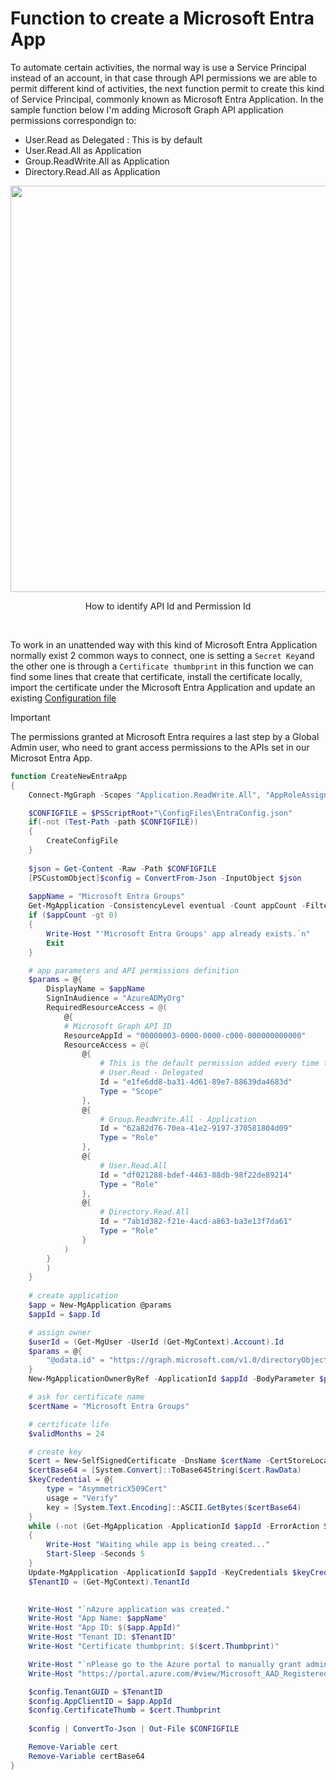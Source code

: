 # Function to create a Microsoft Entra App

To automate certain activities, the normal way is use a Service Principal instead of an account, in that case through API permissions we are able to permit different kind of activities, the next function permit to create this kind of Service Principal, commonly known as Microsoft Entra Application.
In the sample function below I'm adding Microsoft Graph API application permissions correspondign to:
- User.Read as Delegated : This is by default
- User.Read.All as Application
- Group.ReadWrite.All as Application
- Directory.Read.All as Application


<p align="center">
<img src="https://github.com/user-attachments/assets/b5ba2c8b-7d49-40bd-ab82-add5b1b5b840" width="650"></p>
<p align="center">How to identify API Id and Permission Id</p>
<br>

To work in an unattended way with this kind of Microsoft Entra Application normally exist 2 common ways to connect, one is setting a `Secret Key`and the other one is through a `Certificate thumbprint` in this function we can find some lines that create that certificate, install the certificate locally, import the certificate under the Microsoft Entra Application and update an existing [Configuration file](/CreateConfigFile.md)

> [!IMPORTANT]
> The permissions granted at Microsoft Entra requires a last step by a Global Admin user, who need to grant access permissions to the APIs set in our Microsot Entra App.

```powershell
function CreateNewEntraApp
{
    Connect-MgGraph -Scopes "Application.ReadWrite.All", "AppRoleAssignment.ReadWrite.All", "Directory.ReadWrite.All", "User.ReadWrite.All" -NoWelcome

	$CONFIGFILE = $PSScriptRoot+"\ConfigFiles\EntraConfig.json"
	if(-not (Test-Path -path $CONFIGFILE))
	{
		CreateConfigFile
	}
	
	$json = Get-Content -Raw -Path $CONFIGFILE
	[PSCustomObject]$config = ConvertFrom-Json -InputObject $json
	
    $appName = "Microsoft Entra Groups"
    Get-MgApplication -ConsistencyLevel eventual -Count appCount -Filter "startsWith(DisplayName, 'Microsoft Entra Groups')" | Out-Null
    if ($appCount -gt 0)
    {   
        Write-Host "'Microsoft Entra Groups' app already exists.`n"
		Exit
    }

    # app parameters and API permissions definition
    $params = @{
        DisplayName = $appName
        SignInAudience = "AzureADMyOrg"
        RequiredResourceAccess = @(
            @{
            # Microsoft Graph API ID
            ResourceAppId = "00000003-0000-0000-c000-000000000000"
            ResourceAccess = @(
                @{
                    # This is the default permission added every time that a MIcrosoft Entra App is created
                    # User.Read - Delegated
                    Id = "e1fe6dd8-ba31-4d61-89e7-88639da4683d"
                    Type = "Scope"
                },
                @{
                    # Group.ReadWrite.All - Application
                    Id = "62a82d76-70ea-41e2-9197-370581804d09"
                    Type = "Role"
                },
                @{
                    # User.Read.All
                    Id = "df021288-bdef-4463-88db-98f22de89214"
                    Type = "Role"
                },
                @{
                    # Directory.Read.All
                    Id = "7ab1d382-f21e-4acd-a863-ba3e13f7da61"
                    Type = "Role"
                }
            )
        }
        )
    }
	
    # create application
    $app = New-MgApplication @params
    $appId = $app.Id

    # assign owner
    $userId = (Get-MgUser -UserId (Get-MgContext).Account).Id
    $params = @{
        "@odata.id" = "https://graph.microsoft.com/v1.0/directoryObjects/$userId"
    }
    New-MgApplicationOwnerByRef -ApplicationId $appId -BodyParameter $params

    # ask for certificate name
    $certName = "Microsoft Entra Groups"

    # certificate life
    $validMonths = 24

    # create key
    $cert = New-SelfSignedCertificate -DnsName $certName -CertStoreLocation "cert:\CurrentUser\My" -NotAfter (Get-Date).AddMonths($validMonths)
    $certBase64 = [System.Convert]::ToBase64String($cert.RawData)
    $keyCredential = @{
        type = "AsymmetricX509Cert"
        usage = "Verify"
        key = [System.Text.Encoding]::ASCII.GetBytes($certBase64)
    }
    while (-not (Get-MgApplication -ApplicationId $appId -ErrorAction SilentlyContinue)) 
    {
        Write-Host "Waiting while app is being created..."
        Start-Sleep -Seconds 5
    }
    Update-MgApplication -ApplicationId $appId -KeyCredentials $keyCredential -ErrorAction Stop
	$TenantID = (Get-MgContext).TenantId
	

    Write-Host "`nAzure application was created."
    Write-Host "App Name: $appName"
    Write-Host "App ID: $($app.AppId)"
	Write-Host "Tenant ID: $TenantID"
    Write-Host "Certificate thumbprint: $($cert.Thumbprint)"

    Write-Host "`nPlease go to the Azure portal to manually grant admin consent:"
    Write-Host "https://portal.azure.com/#view/Microsoft_AAD_RegisteredApps/ApplicationMenuBlade/~/CallAnAPI/appId/$($app.AppId)`n" -ForegroundColor Cyan

    $config.TenantGUID = $TenantID
	$config.AppClientID = $app.AppId
    $config.CertificateThumb = $cert.Thumbprint
	
	$config | ConvertTo-Json | Out-File $CONFIGFILE

    Remove-Variable cert
    Remove-Variable certBase64
}
```

